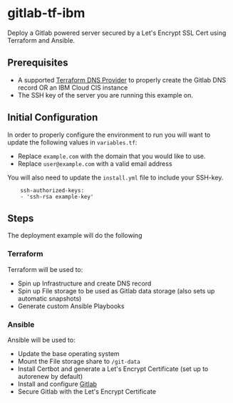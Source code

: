 # gitlab-tf-ibm
Deploy a Gitlab powered server secured by a Let's Encrypt SSL Cert using Terraform and Ansible.

## Prerequisites
 - A supported [Terraform DNS Provider](https://www.terraform.io/docs/providers/index.html) to properly create the Gitlab DNS record OR an IBM Cloud CIS instance
 - The SSH key of the server you are running this example on. 

## Initial Configuration
In order to properly configure the environment to run you will want to update the following values in `variables.tf`:

 - Replace `example.com` with the domain that you would like to use.
 - Replace `user@example.com` with a valid email address

You will also need to update the `install.yml` file to include your SSH-key. 

```
    ssh-authorized-keys:
    - 'ssh-rsa example-key'
```

## Steps
The deployment example will do the following

### Terraform
Terraform will be used to:
 - Spin up Infrastructure and create DNS record 
 - Spin up File storage to be used as Gitlab data storage (also sets up automatic snapshots)
 - Generate custom Ansible Playbooks
 
### Ansible
Ansible will be used to:
 - Update the base operating system
 - Mount the File storage share to `/git-data`
 - Install Certbot and generate a Let's Encrypt Certificate (set up to autorenew by default)
 - Install and configure [Gitlab]()
 - Secure Gitlab with the Let's Encrypt Certificate
 
 
